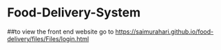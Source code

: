 # Food-Delivery-System
##to view the front end website go to https://saimurahari.github.io/food-delivery/files/Files/login.html
